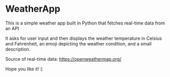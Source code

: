 # WeatherApp
This is a simple weather app built in Python that fetches real-time data from an API

It asks for user input and then displays the weather temperature in Celsius and Fahrenheit, an emoji depicting the weather condition, and a small description.

Source of real-time data: https://openweathermap.org/

Hope you like it! (:
